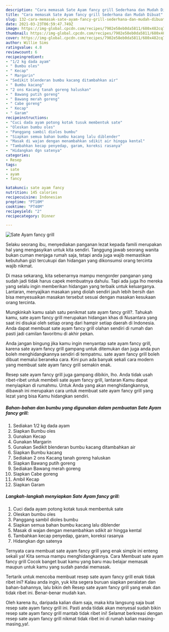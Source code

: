 ```yaml
---
description: "Cara memasak Sate Ayam fancy grill Sederhana dan Mudah Dibuat"
title: "Cara memasak Sate Ayam fancy grill Sederhana dan Mudah Dibuat"
slug: 132-cara-memasak-sate-ayam-fancy-grill-sederhana-dan-mudah-dibuat
date: 2021-03-23T06:59:47.749Z
image: https://img-global.cpcdn.com/recipes/7902e58eb0da5811/680x482cq70/sate-ayam-fancy-grill-foto-resep-utama.jpg
thumbnail: https://img-global.cpcdn.com/recipes/7902e58eb0da5811/680x482cq70/sate-ayam-fancy-grill-foto-resep-utama.jpg
cover: https://img-global.cpcdn.com/recipes/7902e58eb0da5811/680x482cq70/sate-ayam-fancy-grill-foto-resep-utama.jpg
author: Willie Sims
ratingvalue: 4.8
reviewcount: 6
recipeingredient:
- "1/2 kg dada ayam"
- " Bumbu oles"
- " Kecap"
- " Margarin"
- "Sedikit blenderan bumbu kacang ditambahkan air"
- " Bumbu kacang"
- "2 ons Kacang tanah goreng haluskan"
- " Bawang putih goreng"
- " Bawang merah goreng"
- " Cabe goreng"
- " Kecap"
- " Garam"
recipeinstructions:
- "Cuci dada ayam potong kotak tusuk membentuk sate"
- "Oleskan bumbu oles"
- "Panggang sambil dioles bumbu"
- "Siapkan semua bahan bumbu kacang lalu diblender"
- "Masak di wajan dengan menambahkan sdikit air hingga kental"
- "Tambahkan kecap penyedap, garam, koreksi rasanya"
- "Hidangkan dgn satenya"
categories:
- Resep
tags:
- sate
- ayam
- fancy

katakunci: sate ayam fancy 
nutrition: 145 calories
recipecuisine: Indonesian
preptime: "PT10M"
cooktime: "PT40M"
recipeyield: "2"
recipecategory: Dinner

---
```



![Sate Ayam fancy grill](https://img-global.cpcdn.com/recipes/7902e58eb0da5811/680x482cq70/sate-ayam-fancy-grill-foto-resep-utama.jpg)

Selaku seorang ibu, menyediakan panganan lezat kepada famili merupakan hal yang mengasyikan untuk kita sendiri. Tanggung jawab seorang  wanita bukan cuman menjaga rumah saja, tetapi anda juga wajib memastikan kebutuhan gizi tercukupi dan hidangan yang dikonsumsi orang tercinta wajib nikmat.

Di masa  sekarang, kita sebenarnya mampu mengorder panganan yang sudah jadi tidak harus capek membuatnya dahulu. Tapi ada juga lho mereka yang selalu ingin memberikan hidangan yang terbaik untuk keluarganya. Lantaran, menyajikan masakan yang diolah sendiri jauh lebih bersih dan bisa menyesuaikan masakan tersebut sesuai dengan masakan kesukaan orang tercinta. 



Mungkinkah kamu salah satu penikmat sate ayam fancy grill?. Tahukah kamu, sate ayam fancy grill merupakan hidangan khas di Nusantara yang saat ini disukai oleh setiap orang dari hampir setiap daerah di Indonesia. Anda dapat membuat sate ayam fancy grill olahan sendiri di rumah dan pasti jadi camilan favoritmu di akhir pekan.

Anda jangan bingung jika kamu ingin menyantap sate ayam fancy grill, karena sate ayam fancy grill gampang untuk ditemukan dan juga anda pun boleh menghidangkannya sendiri di tempatmu. sate ayam fancy grill boleh dibuat memalui beraneka cara. Kini pun ada banyak sekali cara modern yang membuat sate ayam fancy grill semakin enak.

Resep sate ayam fancy grill juga gampang dibikin, lho. Anda tidak usah ribet-ribet untuk membeli sate ayam fancy grill, lantaran Kamu dapat menyiapkan di rumahmu. Untuk Anda yang akan menghidangkannya, dibawah ini merupakan cara untuk membuat sate ayam fancy grill yang lezat yang bisa Kamu hidangkan sendiri.

<!--inarticleads1-->

##### Bahan-bahan dan bumbu yang digunakan dalam pembuatan Sate Ayam fancy grill:

1. Sediakan 1/2 kg dada ayam
1. Siapkan  Bumbu oles
1. Gunakan  Kecap
1. Gunakan  Margarin
1. Gunakan Sedikit blenderan bumbu kacang ditambahkan air
1. Siapkan  Bumbu kacang
1. Sediakan 2 ons Kacang tanah goreng haluskan
1. Siapkan  Bawang putih goreng
1. Sediakan  Bawang merah goreng
1. Siapkan  Cabe goreng
1. Ambil  Kecap
1. Siapkan  Garam




<!--inarticleads2-->

##### Langkah-langkah menyiapkan Sate Ayam fancy grill:

1. Cuci dada ayam potong kotak tusuk membentuk sate
1. Oleskan bumbu oles
1. Panggang sambil dioles bumbu
1. Siapkan semua bahan bumbu kacang lalu diblender
1. Masak di wajan dengan menambahkan sdikit air hingga kental
1. Tambahkan kecap penyedap, garam, koreksi rasanya
1. Hidangkan dgn satenya




Ternyata cara membuat sate ayam fancy grill yang enak simple ini enteng sekali ya! Kita semua mampu menghidangkannya. Cara Membuat sate ayam fancy grill Cocok banget buat kamu yang baru mau belajar memasak maupun untuk kamu yang sudah pandai memasak.

Tertarik untuk mencoba membuat resep sate ayam fancy grill enak tidak ribet ini? Kalau anda ingin, yuk kita segera buruan siapkan peralatan dan bahan-bahannya, lalu bikin deh Resep sate ayam fancy grill yang enak dan tidak ribet ini. Benar-benar mudah kan. 

Oleh karena itu, daripada kalian diam saja, maka kita langsung saja buat resep sate ayam fancy grill ini. Pasti anda tiidak akan menyesal sudah bikin resep sate ayam fancy grill mantab tidak ribet ini! Selamat berkreasi dengan resep sate ayam fancy grill nikmat tidak ribet ini di rumah kalian masing-masing,ya!.

